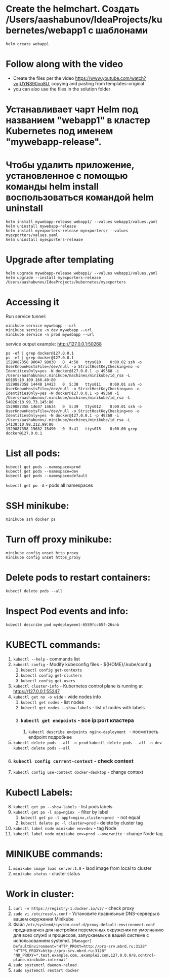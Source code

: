 # Create the helmchart. Создать /Users/aashabunov/IdeaProjects/kubernetes/webapp1 с шаблонами
```
helm create webapp1
```

# Follow along with the video
- Create the files per the video https://www.youtube.com/watch?v=jUYNS90nq8U, copying and pasting from templates-original
- you can also use the files in the solution folder

# Устанавливает чарт Helm под названием "webapp1" в кластер Kubernetes под именем "mywebapp-release".
# Чтобы удалить приложение, установленное с помощью команды helm install воспользоваться командой helm uninstall
```
helm install mywebapp-release webapp1/ --values webapp1/values.yaml
helm uninstall mywebapp-release
helm install myexporters-release myexporters/ --values myexporters/values.yaml
helm uninstall myexporters-release
```

# Upgrade after templating
```
helm upgrade mywebapp-release webapp1/ --values webapp1/values.yaml
helm upgrade --install myexporters-release /Users/aashabunov/IdeaProjects/kubernetes/myexporters
```

# Accessing it
Run service tunnel:
```
minikube service mywebapp --url
minikube service -n dev mywebapp --url
minikube service -n prod mywebapp --url
```
service output example: http://127.0.0.1:50268
```
ps -ef | grep docker@127.0.0.1
ps -ef | grep docker@127.0.0.1
1529087358 98047 98030   0  4:58   ttys010    0:00.02 ssh -o UserKnownHostsFile=/dev/null -o StrictHostKeyChecking=no -o IdentitiesOnly=yes -N docker@127.0.0.1 -p 49368 -i /Users/aashabunov/.minikube/machines/minikube/id_rsa -L 60185:10.109.166.40:80
1529087358 14440 14423   0  5:38   ttys011    0:00.01 ssh -o UserKnownHostsFile=/dev/null -o StrictHostKeyChecking=no -o IdentitiesOnly=yes -N docker@127.0.0.1 -p 49368 -i /Users/aashabunov/.minikube/machines/minikube/id_rsa -L 54026:10.99.73.145:80
1529087358 14647 14634   0  5:39   ttys012    0:00.01 ssh -o UserKnownHostsFile=/dev/null -o StrictHostKeyChecking=no -o IdentitiesOnly=yes -N docker@127.0.0.1 -p 49368 -i /Users/aashabunov/.minikube/machines/minikube/id_rsa -L 54138:10.98.212.99:80
1529087358 15682 15490   0  5:41   ttys015    0:00.00 grep docker@127.0.0.1
```

# List all pods:
```
kubectl get pods --namespace=prod
kubectl get pods --namespace=dev
kubectl get pods --namespace=default
```
`kubectl get po -A` - pods all namespaces

# SSH minikube:
```
minikube ssh docker ps
```

# Turn off proxy minikube:
```
minikube config unset http_proxy
minikube config unset https_proxy
```

# Delete pods to restart containers:
```
kubectl delete pods --all
```

# Inspect Pod events and info:
```
kubectl describe pod mydeployment-6559fcc65f-26snb
```

# KUBECTL commands:
1. `kubectl --help` - commands list
2. `kubectl config` - Modify kubeconfig files - ${HOME}/.kube/config
    1. `kubectl config get-contexts`
    2. `kubectl config get-clusters`
    3. `kubectl config get-users`
3. `kubectl cluster-info` - Kubernetes control plane is running at https://127.0.0.1:55247
4. `kubectl get no -o wide` - wide nodes info
    1. `kubectl get nodes` - list nodes
    2. `kubectl get nodes --show-labels` - list of nodes with labels
    3. ### `kubectl get endpoints` - все ip:port кластера
        1. `kubectl describe endpoints nginx-deployment ` - посмотреть endpoint подробнее
5. `kubectl delete pods --all -n prod`
    `kubectl delete pods --all -n dev`
    `kubectl delete pods --all`
6. ### `kubectl config current-context` - check context
7. `kubectl config use-context docker-desktop` - change context
# Kubectl Labels:
8. `kubectl get po --show-labels` - list pods labels
9. `kubectl get po -l app=nginx ` - filter by label
    1. `kubectl get po -l app!=nginx,cluster=prod ` - not equal
    2. `kubectl delete po -l cluster=prod` - delete by cluster tag
10. `kubectl label node minikube env=dev` - tag Node
11. `kubectl label node minikube env=prod --overwrite` - change Node tag


# MINIKUBE commands:
1. `minikube image load server:1.0` - laod image from local to cluster
2. `minikube status` - cluster status


# Work in cluster:
1. `curl -v https://registry-1.docker.io/v2/` - check proxy
2. `sudo vi /etc/resolv.conf` - Установите правильные DNS-серверы в вашем окружении Minikube
3. Файл `/etc/systemd/system.conf.d/proxy-default-environment.conf` предназначен для настройки переменных окружения по умолчанию для всех служб и процессов, запускаемых в вашей системе с использованием systemd.
    `[Manager]`
    `DefaultEnvironment="HTTP_PROXY=http://prx-srv.mbrd.ru:3128" "HTTPS_PROXY=http://prx-srv.mbrd.ru:3128" "NO_PROXY=*.test.example.com,.example2.com,127.0.0.0/8,control-plane.minikube.internal"`
4. `sudo systemctl daemon-reload`
5. `sudo systemctl restart docker`